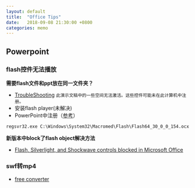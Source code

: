 ```yaml
---
layout: default
title:  "Office Tips"
date:   2018-09-08 21:30:00 +0800
categories: memo
---
```


## Powerpoint
### flash控件无法播放
**需要flash文件和ppt放在同一文件夹？**
- [TroubleShooting](http://www.boardworks.co.uk/troubleshooting-_334/#error3)
`此演示文稿中的一些空间无法激活。这些控件可能未在此计算机中注册。`
- 安装flash player(未解决)
- PowerPoint中注册（[参考](https://wenku.baidu.com/view/65203b4e33687e21af45a97c.html)）

`regsvr32.exe C:\Windows\System32\Macromed\Flash\Flash64_30_0_0_154.ocx`

**新版本中block了flash object解决方法**
- [Flash, Silverlight, and Shockwave controls blocked in Microsoft Office](https://support.office.com/en-us/article/flash-silverlight-and-shockwave-controls-blocked-in-microsoft-office-55738f12-a01d-420e-a533-7cef1ff6aeb1?ui=en-US&rs=en-US&ad=US)

### swf转mp4
- [free converter](https://free-swf-to-video-converter-software.en.softonic.com/?ex=BB-527.3)

